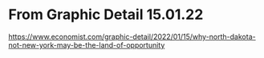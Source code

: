 # From Graphic Detail 15.01.22

https://www.economist.com/graphic-detail/2022/01/15/why-north-dakota-not-new-york-may-be-the-land-of-opportunity

